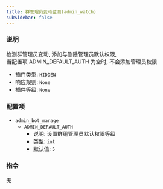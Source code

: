```yaml
---
title: 群管理员变动监测(admin_watch)
subSidebar: false
---
```


### 说明

检测群管理员变动, 添加与删除管理员默认权限,  
当配置项 ADMIN_DEFAULT_AUTH 为空时, 不会添加管理员权限

- 插件类型: `HIDDEN`
- 响应规则: `None`
- 插件等级: `None`

### 配置项

- `admin_bot_manage`
  - `ADMIN_DEFAULT_AUTH`
    - 说明: 设置群组管理员默认权限等级
    - 类型: `int`
    - 默认值: `5`

### 指令

无
